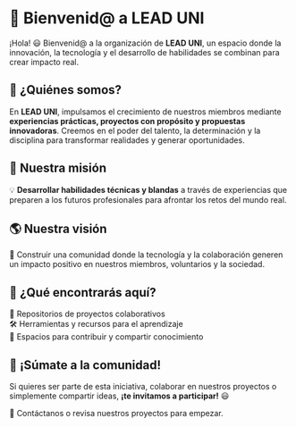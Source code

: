 # 🚀 Bienvenid@ a LEAD UNI  

¡Hola! 😃 Bienvenid@ a la organización de **LEAD UNI**, un espacio donde la innovación, la tecnología y el desarrollo de habilidades se combinan para crear impacto real.  

## 🌟 ¿Quiénes somos?  

En **LEAD UNI**, impulsamos el crecimiento de nuestros miembros mediante **experiencias prácticas, proyectos con propósito y propuestas innovadoras**. Creemos en el poder del talento, la determinación y la disciplina para transformar realidades y generar oportunidades.  

## 🎯 Nuestra misión  

💡 **Desarrollar habilidades técnicas y blandas** a través de experiencias que preparen a los futuros profesionales para afrontar los retos del mundo real.  

## 🌎 Nuestra visión  

🌱 Construir una comunidad donde la tecnología y la colaboración generen un impacto positivo en nuestros miembros, voluntarios y la sociedad.  

## 🔧 ¿Qué encontrarás aquí?  

🚀 Repositorios de proyectos colaborativos  
🛠️ Herramientas y recursos para el aprendizaje  
🤝 Espacios para contribuir y compartir conocimiento  

## 🤝 ¡Súmate a la comunidad!  

Si quieres ser parte de esta iniciativa, colaborar en nuestros proyectos o simplemente compartir ideas, **¡te invitamos a participar!** 😃  

📩 Contáctanos o revisa nuestros proyectos para empezar.  
